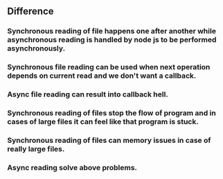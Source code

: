 <!-- explain the difference between synchronous and asynchronous reading of files -->
## Difference

### Synchronous reading of file happens one after another while asynchronous reading is handled by node js to be performed asynchronously.

### Synchronous file reading can be used when next operation depends on current read and we don't want a callback.

### Async file reading can result into callback hell.

<!-- what are the benefits of async -->

### Synchronous reading of files stop the flow of program and in cases of large files it can feel like that program is stuck.

### Synchronous reading of files can memory issues in case of really large files.
  
### Async reading solve above problems.